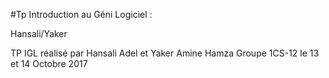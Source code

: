 #Tp Introduction au Géni Logiciel :

 Hansali/Yaker
 
TP IGL réalisé par Hansali Adel et Yaker Amine Hamza Groupe 1CS-12 le  13 et 14  Octobre 2017
